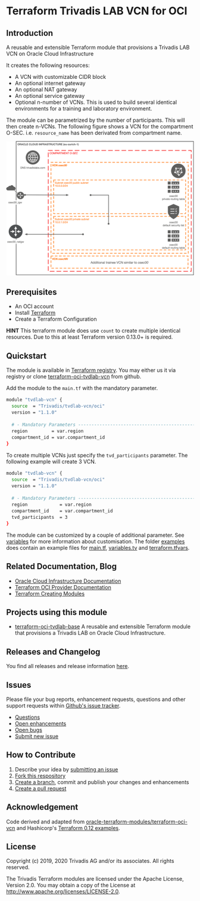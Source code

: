 # Terraform Trivadis LAB VCN for OCI

## Introduction

A reusable and extensible Terraform module that provisions a Trivadis LAB VCN on Oracle Cloud Infrastructure

It creates the following resources:

* A VCN with customizable CIDR block
* An optional internet gateway
* An optional NAT gateway
* An optional service gateway
* Optional n-number of VCNs. This is used to build several identical environments for a training and laboratory environment.

The module can be parametrized by the number of participants. This will then create n-VCNs.  The following figure shows a VCN for the compartment O-SEC. i.e. `resource_name` has been derivated from compartment name.


![VCN architecture overview](https://github.com/Trivadis/terraform-oci-tvdlab-vcn/raw/main/doc/images/architecture.png)

## Prerequisites

- An OCI account
- Install [Terraform](https://www.terraform.io/downloads.html)
- Create a Terraform Configuration

**HINT** This terraform module does use `count` to create multiple identical resources. Due to this at least Terraform version 0.13.0+ is required.

## Quickstart

The module is available in [Terraform registry](https://registry.terraform.io/modules/Trivadis/tvdlab-vcn/oci/latest). You may either us it via registry or clone [terraform-oci-tvdlab-vcn](https://github.com/Trivadis/terraform-oci-tvdlab-vcn) from github.

Add the module to the `main.tf` with the mandatory parameter. 

```bash
module "tvdlab-vcn" {
  source  = "Trivadis/tvdlab-vcn/oci"
  version = "1.1.0"

  # - Mandatory Parameters --------------------------------------------------
  region         = var.region
  compartment_id = var.compartment_id
}
```

To create multiple VCNs just specify the `tvd_participants` parameter. The following example will create 3 VCN.

```bash
module "tvdlab-vcn" {
  source  = "Trivadis/tvdlab-vcn/oci"
  version = "1.1.0"

  # - Mandatory Parameters --------------------------------------------------
  region            = var.region
  compartment_id    = var.compartment_id
  tvd_participants  = 3
}
```

The module can be customized by a couple of additional parameter. See [variables](./doc/variables.md) for more information about customisation. The folder [examples](examples) does contain an example files for [main.tf](examples/main.tf), [variables.tv](examples/variables.tf) and [terraform.tfvars](examples/terraform.tfvars.example).

## Related Documentation, Blog

- [Oracle Cloud Infrastructure Documentation](https://docs.cloud.oracle.com/iaas/Content/home.htm)
- [Terraform OCI Provider Documentation](https://www.terraform.io/docs/providers/oci/index.html)
- [Terraform Creating Modules](https://www.terraform.io/docs/modules/index.html)

## Projects using this module

- [terraform-oci-tvdlab-base](https://github.com/Trivadis/terraform-oci-tvdlab-base) A reusable and extensible Terraform module that provisions a Trivadis LAB on Oracle Cloud Infrastructure.

## Releases and Changelog

You find all releases and release information [here](https://github.com/Trivadis/terraform-oci-tvdlab-vcn/releases).

## Issues
Please file your bug reports, enhancement requests, questions and other support requests within [Github's issue tracker](https://help.github.com/articles/about-issues/).

* [Questions](https://github.com/Trivadis/terraform-oci-tvdlab-vcn/issues?q=is%3Aissue+label%3Aquestion)
* [Open enhancements](https://github.com/Trivadis/terraform-oci-tvdlab-vcn/issues?q=is%3Aopen+is%3Aissue+label%3Aenhancement)
* [Open bugs](https://github.com/Trivadis/terraform-oci-tvdlab-vcn/issues?q=is%3Aopen+is%3Aissue+label%3Abug)
* [Submit new issue](https://github.com/Trivadis/terraform-oci-tvdlab-vcn/issues/new)

## How to Contribute

1. Describe your idea by [submitting an issue](https://github.com/Trivadis/terraform-oci-tvdlab-vcn/issues/new)
2. [Fork this respository](https://github.com/Trivadis/terraform-oci-tvdlab-vcn/fork)
3. [Create a branch](https://help.github.com/articles/creating-and-deleting-branches-within-your-repository/), commit and publish your changes and enhancements
4. [Create a pull request](https://help.github.com/articles/creating-a-pull-request/)

## Acknowledgement

Code derived and adapted from [oracle-terraform-modules/terraform-oci-vcn](https://github.com/oracle-terraform-modules/terraform-oci-vcn) and Hashicorp's [Terraform 0.12 examples](https://github.com/terraform-providers/terraform-provider-oci/tree/master/examples).

## License

Copyright (c) 2019, 2020 Trivadis AG and/or its associates. All rights reserved.

The Trivadis Terraform modules are licensed under the Apache License, Version 2.0. You may obtain a copy of the License at http://www.apache.org/licenses/LICENSE-2.0.
